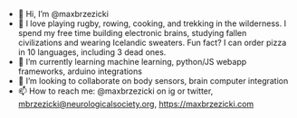 - 👋 Hi, I’m @maxbrzezicki
- 👀 I love playing rugby, rowing, cooking, and trekking in the wilderness. I spend my free time building electronic brains, studying fallen civilizations and wearing Icelandic sweaters. Fun fact? I can order pizza in 10 languages, including 3 dead ones.
- 🌱 I’m currently learning machine learning, python/JS webapp frameworks, arduino integrations
- 💞️ I’m looking to collaborate on body sensors, brain computer integration
- 📫 How to reach me: @maxbrzezicki on ig or twitter, mbrzezicki@neurologicalsociety.org, https://maxbrzezicki.com

<!---
maxbrzezicki/maxbrzezicki is a ✨ special ✨ repository because its `README.md` (this file) appears on your GitHub profile.
You can click the Preview link to take a look at your changes.
--->
